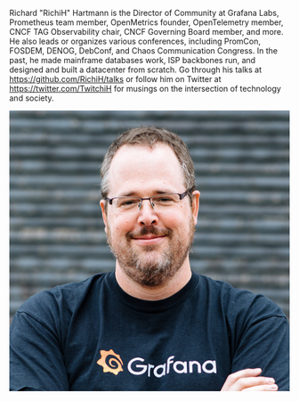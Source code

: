 Richard "RichiH" Hartmann is the Director of Community at Grafana Labs, Prometheus team member, OpenMetrics founder, OpenTelemetry member, CNCF TAG Observability chair, CNCF Governing Board member, and more. He also leads or organizes various conferences, including PromCon, FOSDEM, DENOG, DebConf, and Chaos Communication Congress. In the past, he made mainframe databases work, ISP backbones run, and designed and built a datacenter from scratch. Go through his talks at https://github.com/RichiH/talks or follow him on Twitter at https://twitter.com/TwitchiH for musings on the intersection of technology and society.

![](richih.jpg)

